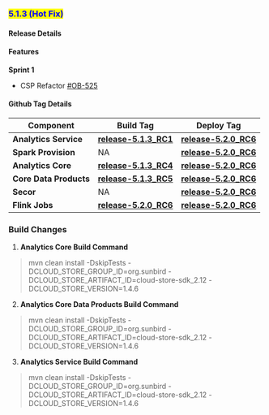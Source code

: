 ### <mark style="color:blue;">5.1.3 (Hot Fix)</mark>


#### **Release Details**

#### **Features**
**Sprint 1**
* CSP Refactor [#OB-525](https://project-sunbird.atlassian.net/browse/OB-525)

#### **Github Tag Details**
| Component                                             | Build Tag                                                                                                        | Deploy Tag                                                                                                 |
| ----------------------------------------------------- | ---------------------------------------------------------------------------------------------------------------- |------------------------------------------------------------------------------------------------------------|
| **Analytics Service**                                  | [**release-5.1.3_RC1**](https://github.com/Sunbird-Obsrv/sunbird-analytics-service/releases/tag/release-5.1.3_RC1) | [**release-5.2.0_RC6**](https://github.com/Sunbird-Obsrv/sunbird-data-pipeline/releases/tag/release-5.2.0_RC6) |
| **Spark Provision**                                  | NA | [**release-5.2.0_RC6**](https://github.com/Sunbird-Obsrv/sunbird-data-pipeline/releases/tag/release-5.2.0_RC6) |
| **Analytics Core**                                  | [**release-5.1.3_RC4**](https://github.com/Sunbird-Obsrv/sunbird-analytics-core/releases/tag/release-5.1.3_RC4) | [**release-5.2.0_RC6**](https://github.com/Sunbird-Obsrv/sunbird-data-pipeline/releases/tag/release-5.2.0_RC6) |
| **Core Data Products**                                  | [**release-5.1.3_RC5**](https://github.com/Sunbird-Obsrv/sunbird-core-dataproducts/releases/tag/release-5.1.3_RC5) | [**release-5.2.0_RC6**](https://github.com/Sunbird-Obsrv/sunbird-data-pipeline/releases/tag/release-5.2.0_RC6) |
| **Secor**                                  | NA | [**release-5.2.0_RC6**](https://github.com/Sunbird-Obsrv/sunbird-data-pipeline/releases/tag/release-5.2.0_RC6) |
| **Flink Jobs**                                  | [**release-5.2.0_RC6**](https://github.com/Sunbird-Obsrv/sunbird-data-pipeline/releases/tag/release-5.2.0_RC6) | [**release-5.2.0_RC6**](https://github.com/Sunbird-Obsrv/sunbird-data-pipeline/releases/tag/release-5.2.0_RC6) |

### **Build Changes**

1. **Analytics Core Build Command** 
> mvn clean install -DskipTests -DCLOUD_STORE_GROUP_ID=org.sunbird -DCLOUD_STORE_ARTIFACT_ID=cloud-store-sdk_2.12 -DCLOUD_STORE_VERSION=1.4.6

2. **Analytics Core Data Products Build Command** 
> mvn clean install -DskipTests -DCLOUD_STORE_GROUP_ID=org.sunbird -DCLOUD_STORE_ARTIFACT_ID=cloud-store-sdk_2.12 -DCLOUD_STORE_VERSION=1.4.6

3. **Analytics Service Build Command** 
> mvn clean install -DskipTests -DCLOUD_STORE_GROUP_ID=org.sunbird -DCLOUD_STORE_ARTIFACT_ID=cloud-store-sdk_2.12 -DCLOUD_STORE_VERSION=1.4.6











